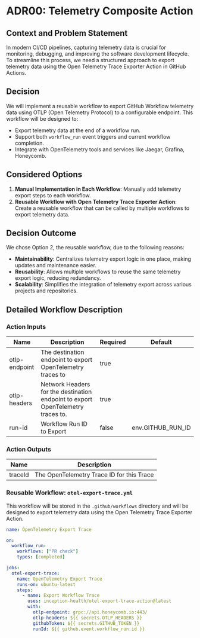 # ADR00: Telemetry Composite Action

## Context and Problem Statement

In modern CI/CD pipelines, capturing telemetry data is crucial for monitoring, debugging, and improving the software development lifecycle. To streamline this process, we need a structured approach to export telemetry data using the Open Telemetry Trace Exporter Action in GitHub Actions.

## Decision

We will implement a reusable workflow to export GitHub Workflow telemetry data using OTLP (Open Telemetry Protocol) to a configurable endpoint. This workflow will be designed to:
- Export telemetry data at the end of a workflow run.
- Support both `workflow_run` event triggers and current workflow completion.
- Integrate with OpenTelemetry tools and services like Jaegar, Grafina, Honeycomb.

## Considered Options

1. **Manual Implementation in Each Workflow**: Manually add telemetry export steps to each workflow.
2. **Reusable Workflow with Open Telemetry Trace Exporter Action**: Create a reusable workflow that can be called by multiple workflows to export telemetry data.

## Decision Outcome

We chose Option 2, the reusable workflow, due to the following reasons:
- **Maintainability**: Centralizes telemetry export logic in one place, making updates and maintenance easier.
- **Reusability**: Allows multiple workflows to reuse the same telemetry export logic, reducing redundancy.
- **Scalability**: Simplifies the integration of telemetry export across various projects and repositories.

## Detailed Workflow Description

### Action Inputs

| Name            | Description                                                                                 | Required | Default               |
|-----------------|---------------------------------------------------------------------------------------------|----------|-----------------------|
| otlp-endpoint    | The destination endpoint to export OpenTelemetry traces to                                  | true     |                       |
| otlp-headers     | Network Headers for the destination endpoint to export OpenTelemetry traces to.             | true     |                       |
| run-id           | Workflow Run ID to Export                                                                   | false    | env.GITHUB_RUN_ID     |

### Action Outputs

| Name    | Description                                  |
|---------|----------------------------------------------|
| traceId | The OpenTelemetry Trace ID for this Trace    |

### Reusable Workflow: `otel-export-trace.yml`

This workflow will be stored in the `.github/workflows` directory and will be designed to export telemetry data using the Open Telemetry Trace Exporter Action.

```yaml
name: OpenTelemetry Export Trace

on:
  workflow_run:
    workflows: ["PR check"]
    types: [completed]

jobs:
  otel-export-trace:
    name: OpenTelemetry Export Trace
    runs-on: ubuntu-latest
    steps:
      - name: Export Workflow Trace
        uses: inception-health/otel-export-trace-action@latest
        with:
          otlp-endpoint: grpc://api.honeycomb.io:443/
          otlp-headers: ${{ secrets.OTLP_HEADERS }}
          githubToken: ${{ secrets.GITHUB_TOKEN }}
          runId: ${{ github.event.workflow_run.id }}
